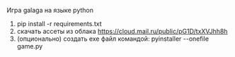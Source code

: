 Игра galaga на языке python
1. pip install -r requirements.txt
2. скачать ассеты из облака https://cloud.mail.ru/public/pG1D/txXVJhh8h
3. (опционально) создать exe файл командой: pyinstaller --onefile game.py
